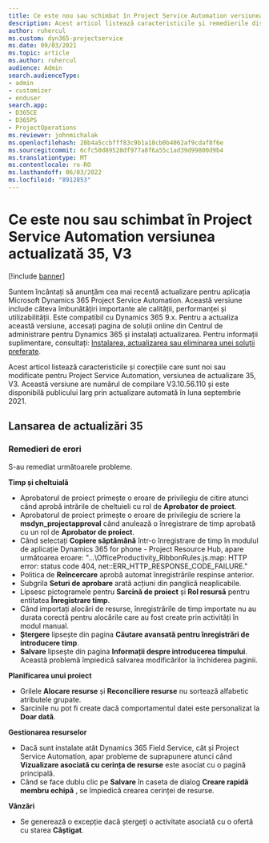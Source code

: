 ```yaml
---
title: Ce este nou sau schimbat în Project Service Automation versiunea actualizată 35, V3
description: Acest articol listează caracteristicile și remedierile disponibile în Actualizarea Microsoft Dynamics 365 Project Service Automation, versiunea 35, V3.
author: ruhercul
ms.custom: dyn365-projectservice
ms.date: 09/03/2021
ms.topic: article
ms.author: ruhercul
audience: Admin
search.audienceType:
- admin
- customizer
- enduser
search.app:
- D365CE
- D365PS
- ProjectOperations
ms.reviewer: johnmichalak
ms.openlocfilehash: 28b4a5ccbfff83c9b1a18cb0b4062af9cdaf8f6e
ms.sourcegitcommit: 6cfc50d89528df977a8f6a55c1ad39d99800d9b4
ms.translationtype: MT
ms.contentlocale: ro-RO
ms.lasthandoff: 06/03/2022
ms.locfileid: "8912853"
---
```

# <a name="whats-new-or-changed-in-project-service-automation-update-release-35-v3"></a>Ce este nou sau schimbat în Project Service Automation versiunea actualizată 35, V3

[!include [banner](../includes/psa-now-project-operations.md)]

Suntem încântați să anunțăm cea mai recentă actualizare pentru aplicația Microsoft Dynamics 365 Project Service Automation. Această versiune include câteva îmbunătățiri importante ale calității, performanței și utilizabilității. Este compatibil cu Dynamics 365 9.x. Pentru a actualiza această versiune, accesați pagina de soluții online din Centrul de administrare pentru Dynamics 365 și instalați actualizarea. Pentru informații suplimentare, consultați: [Instalarea, actualizarea sau eliminarea unei soluții preferate](/power-platform/admin/install-remove-preferred-solution).

Acest articol listează caracteristicile și corecțiile care sunt noi sau modificate pentru Project Service Automation, versiunea de actualizare 35, V3. Această versiune are numărul de compilare V3.10.56.110 și este disponibilă publicului larg prin actualizare automată în luna septembrie 2021.

## <a name="update-release-35"></a>Lansarea de actualizări 35

### <a name="bug-fixes"></a>Remedieri de erori

S-au remediat următoarele probleme.

**Timp și cheltuială**

- Aprobatorul de proiect primește o eroare de privilegiu de citire atunci când aprobă intrările de cheltuieli cu rol de **Aprobator de proiect**.
- Aprobatorul de proiect primește o eroare de privilegiu de scriere la **msdyn_projectapproval** când anulează o înregistrare de timp aprobată cu un rol de **Aprobator de proiect**.
- Când selectați **Copiere săptămână** într-o înregistrare de timp în modulul de aplicație Dynamics 365 for phone - Project Resource Hub, apare următoarea eroare: "...\OfficeProductivity_RibbonRules.js.map: HTTP error: status code 404, net::ERR_HTTP_RESPONSE_CODE_FAILURE."
- Politica de **Reîncercare** aprobă automat înregistrările respinse anterior.
- Subgrila **Seturi de aprobare** arată acțiuni din panglică neaplicabile.
- Lipsesc pictogramele pentru **Sarcină de proiect** și **Rol resursă** pentru entitatea **Înregistrare timp**.
- Când importați alocări de resurse, înregistrările de timp importate nu au durata corectă pentru alocările care au fost create prin activități în modul manual.
- **Ștergere** lipsește din pagina **Căutare avansată pentru înregistrări de introducere timp**.
- **Salvare** lipsește din pagina **Informații despre introducerea timpului**. Această problemă împiedică salvarea modificărilor la închiderea paginii.

**Planificarea unui proiect**

- Grilele **Alocare resurse** și **Reconciliere resurse** nu sortează alfabetic atributele grupate.
- Sarcinile nu pot fi create dacă comportamentul datei este personalizat la **Doar dată**.

**Gestionarea resurselor**

- Dacă sunt instalate atât Dynamics 365 Field Service, cât și Project Service Automation, apar probleme de suprapunere atunci când **Vizualizare asociată cu cerința de resurse** este asociat cu o pagină principală.
- Când se face dublu clic pe **Salvare** în caseta de dialog **Creare rapidă membru echipă** , se împiedică crearea cerinței de resurse.

**Vânzări**

- Se generează o excepție dacă ștergeți o activitate asociată cu o ofertă cu starea **Câștigat**.
